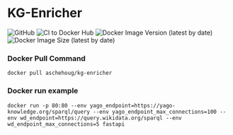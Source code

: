 # KG-Enricher
![GitHub](https://img.shields.io/github/license/fredrik-aschehoug/KG-Enricher)
![CI to Docker Hub](https://github.com/fredrik-aschehoug/KG-Enricher/workflows/CI%20to%20Docker%20Hub/badge.svg)
![Docker Image Version (latest by date)](https://img.shields.io/docker/v/aschehoug/kg-enricher)
![Docker Image Size (latest by date)](https://img.shields.io/docker/image-size/aschehoug/kg-enricher)
### Docker Pull Command
`docker pull aschehoug/kg-enricher`


### Docker run example
`docker run -p 80:80 --env yago_endpoint=https://yago-knowledge.org/sparql/query --env yago_endpoint_max_connections=100 --env wd_endpoint=https://query.wikidata.org/sparql --env wd_endpoint_max_connections=5 fastapi`
